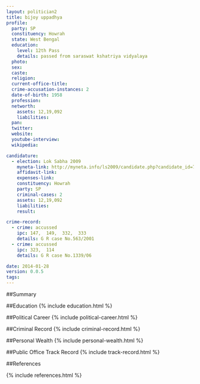 ```yaml
---
layout: politician2
title: bijoy uppadhya
profile: 
  party: SP
  constituency: Howrah
  state: West Bengal
  education: 
    level: 12th Pass
    details: passed from saraswat kshatriya vidyalaya
  photo: 
  sex: 
  caste: 
  religion: 
  current-office-title: 
  crime-accusation-instances: 2
  date-of-birth: 1958
  profession: 
  networth: 
    assets: 12,19,092
    liabilities: 
  pan: 
  twitter: 
  website: 
  youtube-interview: 
  wikipedia: 

candidature: 
  - election: Lok Sabha 2009
    myneta-link: http://myneta.info/ls2009/candidate.php?candidate_id=7356
    affidavit-link: 
    expenses-link: 
    constituency: Howrah 
    party: SP
    criminal-cases: 2
    assets: 12,19,092
    liabilities: 
    result:  

crime-record: 
  - crime: accussed
    ipc: 147,  149,  332,  333
    details: G R case No.563/2001 
  - crime: accussed
    ipc: 323,  114
    details: G R case No.1339/06 

date: 2014-01-28
version: 0.0.5
tags: 
---
```

##Summary


##Education
{% include education.html %}


##Political Career
{% include political-career.html %}


##Criminal Record
{% include criminal-record.html %}


##Personal Wealth
{% include personal-wealth.html %}


##Public Office Track Record
{% include track-record.html %}


##References


{% include references.html %}